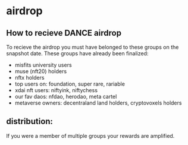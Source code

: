 # airdrop

## How to recieve DANCE airdrop
To recieve the airdrop you must have belonged to these groups on the snapshot date. These groups have already been finalized:
- misfits university users
- muse (nft20) holders
- nftx holders
- top users on: foundation, super rare, rariable
- xdai nft users: niftyink, niftychess
- our fav daos: nfdao, herodao, meta cartel
- metaverse owners: decentraland land holders, cryptovoxels holders

## distribution: 
If you were a member of multiple groups your rewards are amplified. 
